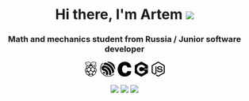 <div id="badges" height:100px>
<h1 align="center">
  Hi there, I'm  Artem 
<img src="https://github.com/blackcater/blackcater/raw/main/images/Hi.gif" height="32"/></h1>
  <h3 align="center">Math and mechanics student from Russia / Junior software developer</h3>
</div>
<div widht = "140px" display = "flex" justify-content = "space-between" background = "white" align = "center">
  <img src="raspberrypi.svg"   height = 30px color>
  <img src="espressif.svg" height = 30px margin-left = 10px>
  <img src="c.svg"  height = 30px margin-left = 10px>
  <img src="cplusplus.svg"  height = 30px margin-left = 10px>
  <img src="nodedotjs.svg"  height = 30px margin-left = 10px>
</div>
  
<div display = flex justify-content:space-between top = 100px align = center>
  
  ![](https://github-profile-summary-cards.vercel.app/api/cards/profile-details?username=assppex&theme=solarized_dark)
  ![](https://github-profile-summary-cards.vercel.app/api/cards/most-commit-language?username=assppex&theme=solarized_dark)
  ![](https://github-profile-summary-cards.vercel.app/api/cards/repos-per-language?username=assppex&theme=solarized_dark)
  
</div>
<!--
**Assppex/Assppex** is a ✨ _special_ ✨ repository because its `README.md` (this file) appears on your GitHub profile.

Here are some ideas to get you started:

- 🔭 I’m currently working on ...
- 🌱 I’m currently learning ...
- 👯 I’m looking to collaborate on ...
- 🤔 I’m looking for help with ...
- 💬 Ask me about ...
- 📫 How to reach me: ...
- 😄 Pronouns: ...
- ⚡ Fun fact: ...
-->
